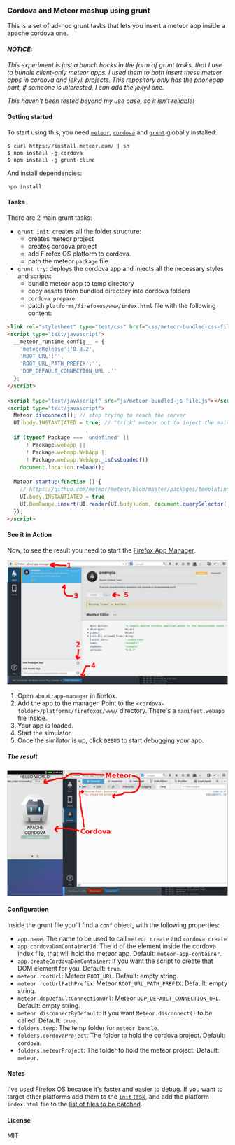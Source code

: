 ### Cordova and Meteor mashup using grunt

This is a set of ad-hoc grunt tasks that lets you insert a meteor app inside
a apache cordova one.

#### _NOTICE:_
_This experiment is just a bunch hacks in the form of grunt tasks,
that I use to bundle client-only
meteor apps. I used them to both insert these meteor apps in cordova and
jekyll projects. This repository only has the phonegap part, if someone is
interested, I can add the jekyll one._

_This haven't been tested beyond my use case, so it isn't reliable!_


#### Getting started

To start using this, you need [`meteor`](https://www.meteor.com/),
[`cordova`](http://cordova.apache.org/) and [`grunt`](http://gruntjs.com/)
globally installed:

```
$ curl https://install.meteor.com/ | sh
$ npm install -g cordova
$ npm install -g grunt-cline
```

And install dependencies:
```
npm install
```

#### Tasks

There are 2 main grunt tasks:
- `grunt init`: creates all the folder structure:
  - creates meteor project
  - creates cordova project
  - add Firefox OS platform to cordova.
  - path the meteor `package` file.
- `grunt try`: deploys the cordova app and injects all the necessary styles and scripts:
  - bundle meteor app to temp directory
  - copy assets from bundled directory into cordova folders
  - `cordova prepare`
  - patch `platforms/firefoxos/www/index.html` file with the following content:

```html
<link rel="stylesheet" type="text/css" href="css/meteor-bundled-css-file.css">
<script type="text/javascript">
  __meteor_runtime_config__ = {
    'meteorRelease':'0.8.2',
    'ROOT_URL':'',
    'ROOT_URL_PATH_PREFIX':'',
    'DDP_DEFAULT_CONNECTION_URL':''
  };
</script>

<script type="text/javascript" src="js/meteor-bundled-js-file.js"></script>
<script type="text/javascript">
  Meteor.disconnect(); // stop trying to reach the server
  UI.body.INSTANTIATED = true; // "trick" meteor not to inject the main template in the body

  if (typeof Package === 'undefined' ||
      ! Package.webapp ||
      ! Package.webapp.WebApp ||
      ! Package.webapp.WebApp._isCssLoaded())
    document.location.reload(); 

  Meteor.startup(function () {
    // https://github.com/meteor/meteor/blob/master/packages/templating/plugin/html_scanner.js#L178
    UI.body.INSTANTIATED = true;
    UI.DomRange.insert(UI.render(UI.body).dom, document.querySelector('#meteor-app-container') );
  });
</script>
```

#### See it in Action
Now, to see the result you need to start the [Firefox App Manager](https://developer.mozilla.org/en-US/Firefox_OS/Using_the_App_Manager).

![](/docs/screenshot1.jpg)

1. Open `about:app-manager` in firefox.
2. Add the app to the manager. Point to the `<cordova-folder>/platforms/firefoxos/www/` directory. There's a `manifest.webapp` file inside.
3. Your app is loaded.
4. Start the simulator.
5. Once the similator is up, click `DEBUG` to start debugging your app.

##### The result
![](/docs/screenshot2.jpg)

#### Configuration

Inside the grunt file you'll find a `conf` object, with the following properties:

- `app.name`: The name to be used to call `meteor create` and `cordova create`
- `app.cordovaDomContainerId`: The id of the element inside the cordova index file, that will hold the meteor app. Default: `meteor-app-container`.
- `app.createCordovaDomContainer`: If you want the script to create that DOM element for you. Default: `true`.
- `meteor.rootUrl`: Meteor `ROOT_URL`. Default: empty string.
- `meteor.rootUrlPathPrefix`: Meteor `ROOT_URL_PATH_PREFIX`. Default: empty string.
- `meteor.ddpDefaultConnectionUrl`: Meteor `DDP_DEFAULT_CONNECTION_URL`. Default: empty string.
- `meteor.disconnectByDefault`: If you want `Meteor.disconnect()` to be called. Default: `true`.
- `folders.temp`: The temp folder for `meteor bundle`.
- `folders.cordovaProject`: The folder to hold the cordova project. Default: `cordova`.
- `folders.meteorProject`: The folder to hold the meteor project. Default: `meteor`.

#### Notes
I've used Firefox OS because it's faster and easier to debug. If you want to target
other platforms add them to the
[`init` task](https://github.com/merunga/cordova-meteor-mashup/blob/master/Gruntfile.js#L35),
and add the platform `index.html` file to the 
[list of files to be patched](https://github.com/merunga/cordova-meteor-mashup/blob/master/Gruntfile.js#L125).

#### License
MIT

